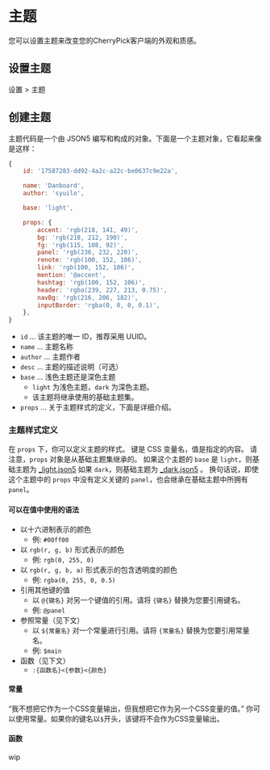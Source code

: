 # 主题

您可以设置主题来改变您的CherryPick客户端的外观和质感。

## 设置主题
设置 > 主题

## 创建主题
主题代码是一个由 JSON5 编写和构成的对象。下面是一个主题对象，它看起来像是这样：
``` js
{
    id: '17587283-dd92-4a2c-a22c-be0637c9e22a',

    name: 'Danboard',
    author: 'syuilo',

    base: 'light',

    props: {
        accent: 'rgb(218, 141, 49)',
        bg: 'rgb(218, 212, 190)',
        fg: 'rgb(115, 108, 92)',
        panel: 'rgb(236, 232, 220)',
        renote: 'rgb(100, 152, 106)',
        link: 'rgb(100, 152, 106)',
        mention: '@accent',
        hashtag: 'rgb(100, 152, 106)',
        header: 'rgba(239, 227, 213, 0.75)',
        navBg: 'rgb(216, 206, 182)',
        inputBorder: 'rgba(0, 0, 0, 0.1)',
    },
}

```

* `id` ... 该主题的唯一 ID，推荐采用 UUID。
* `name` ... 主题名称
* `author` ... 主题作者
* `desc` ... 主题的描述说明（可选）
* `base` ... 浅色主题还是深色主题
    * `light` 为浅色主题，`dark` 为深色主题。
    * 该主题将继承使用的基础主题集。
* `props` ... 关于主题样式的定义，下面是详细介绍。

### 主题样式定义
在 `props` 下，你可以定义主题的样式。 键是 CSS 变量名，值是指定的内容。 请注意，`props` 对象是从基础主题集继承的。 如果这个主题的 `base` 是 `light`，则基础主题为 [_light.json5](https://github.com/kokonect-link/cherrypick/blob/develop/src/client/themes/_light.json5) 如果 `dark`，则基础主题为 [_dark.json5](https://github.com/kokonect-link/cherrypick/blob/develop/src/client/themes/_dark.json5) 。 换句话说，即使这个主题中的 `props` 中没有定义关键的 `panel`，也会继承在基础主题中所拥有 `panel`。

#### 可以在值中使用的语法
* 以十六进制表示的颜色
    * 例: `#00ff00`
* 以 `rgb(r, g, b)` 形式表示的颜色
    * 例: `rgb(0, 255, 0)`
* 以 `rgb(r, g, b, a)` 形式表示的包含透明度的颜色
    * 例: `rgba(0, 255, 0, 0.5)`
* 引用其他键的值
    * 以 `@{键名}` 对另一个键值的引用。请将 `{键名}` 替换为您要引用键名。
    * 例: `@panel`
* 参照常量（见下文）
    * 以 `${常量名}` 对一个常量进行引用。请将 `{常量名}` 替换为您要引用常量名。
    * 例: `$main`
* 函数（见下文）
    * `:{函数名}<{参数}<{颜色}`

#### 常量
“我不想把它作为一个CSS变量输出，但我想把它作为另一个CSS变量的值。” 你可以使用常量。如果你的键名以`$`开头，该键将不会作为CSS变量输出。

#### 函数
wip
